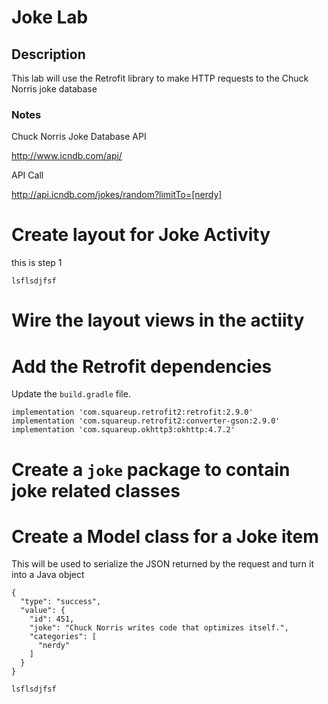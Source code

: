 # Joke Lab

## Description

This lab will use the Retrofit library to make HTTP requests to the Chuck Norris joke database

### Notes

Chuck Norris Joke Database API

http://www.icndb.com/api/

API Call

http://api.icndb.com/jokes/random?limitTo=[nerdy]

# Create layout for Joke Activity

this is step 1

```
lsflsdjfsf
```

# Wire the layout views in the actiity


# Add the Retrofit dependencies

Update the `build.gradle` file.

```
implementation 'com.squareup.retrofit2:retrofit:2.9.0'
implementation 'com.squareup.retrofit2:converter-gson:2.9.0'
implementation 'com.squareup.okhttp3:okhttp:4.7.2'
```

# Create a `joke` package to contain joke related classes


# Create a Model class for a Joke item

This will be used to serialize the JSON returned by the request and turn it into a Java object 

```
{
  "type": "success",
  "value": {
    "id": 451,
    "joke": "Chuck Norris writes code that optimizes itself.",
    "categories": [
      "nerdy"
    ]
  }
}
```

```
lsflsdjfsf
```